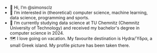 - 👋 Hi, I’m @simonsclz
- 👀 I’m interested in (theoretical) computer science, machine learning, data science, programming and sports.
- 🌱 I’m currently studying data science at TU Chemnitz (Chemnitz University of Technology) and received my bachelor's degree in computer science in 2024.
- 🗺️ I love going on vacation. My favourite destination is Hydra/Ύδρα, a small Greek island. My profile picture has been taken there.

<!---
simonsclz/simonsclz is a ✨ special ✨ repository because its `README.md` (this file) appears on your GitHub profile.
You can click the Preview link to take a look at your changes.
--->
